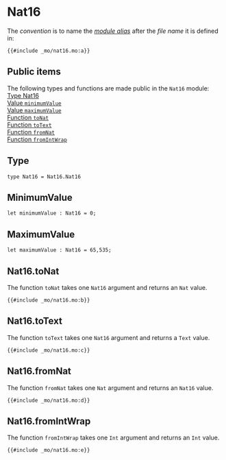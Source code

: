 

# Nat16
The *convention* is to name the [*module alias*](/common-programming-concepts/modules.html#imports) after the *file name* it is defined in:

```motoko
{{#include _mo/nat16.mo:a}}
```
## Public items
The following types and functions are made public in the `Nat16` module:  
[Type Nat16](#type)  
[Value `minimumValue`](#minimumvalue)  
[Value `maximumValue`](#maximumvalue)  
[Function `toNat`](#nat16tonat)    
[Function `toText`](#nat16totext)  
[Function `fromNat`](#nat16fromnat)  
[Function `fromIntWrap`](#nat16fromintwrap)  


## Type
```motoko
type Nat16 = Nat16.Nat16
```
## MinimumValue
```motoko
let minimumValue : Nat16 = 0;

```
## MaximumValue
```motoko
let maximumValue : Nat16 = 65,535;

```


## Nat16.toNat
The function `toNat` takes one `Nat16` argument and returns an `Nat` value.

```motoko
{{#include _mo/nat16.mo:b}}
```
## Nat16.toText
The function `toText` takes one `Nat16` argument and returns a `Text` value. 

```motoko
{{#include _mo/nat16.mo:c}}
```
## Nat16.fromNat
The function `fromNat` takes one `Nat` argument and returns an `Nat16` value. 

```motoko
{{#include _mo/nat16.mo:d}}
```
## Nat16.fromIntWrap
The function `fromIntWrap` takes one `Int` argument and returns an `Int` value. 

```motoko
{{#include _mo/nat16.mo:e}}
```
```


